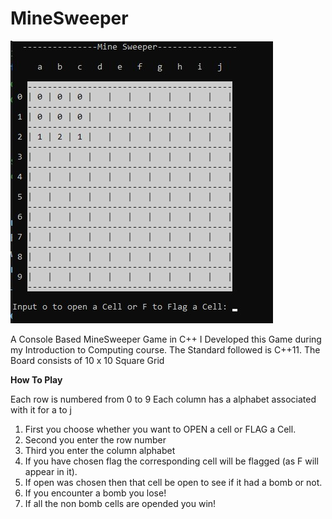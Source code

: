 # MineSweeper
 ![](Images/Display.jpg)
 
 
 A Console Based MineSweeper Game in C++
 I Developed this Game during my Introduction to Computing course.
 The Standard followed is C++11.
 The Board consists of 10 x 10 Square Grid
 
 **How To Play**
 
 Each row is numbered from 0 to 9
 Each column has a alphabet associated with it for a to j
 1. First you choose whether you want to OPEN a cell or FLAG a Cell.
 2. Second you enter the row number
 3. Third you enter the column alphabet 
 4. If you have chosen flag the corresponding cell will be flagged (as F will appear in it).
 5. If open was chosen then that cell be open to see if it had a bomb or not.
 6. If you encounter a bomb you lose!
 7. If all the non bomb cells are opended you win! 
